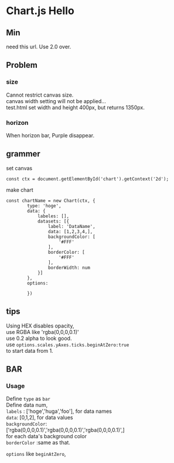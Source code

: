 # Chart.js Hello
## Min
need this url. Use 2.0 over.
<script src="https://cdn.jsdelivr.net/npm/chart.js@2.8.0" ></script>

## Problem
### size
Cannot restrict canvas size.  
canvas width setting will not be applied...  
test.html set width and height 400px, but returns 1350px.
### horizon
When horizon bar, Purple disappear.  

## grammer
set canvas  
```
const ctx = document.getElementById('chart').getContext('2d');
```
make chart
```
const chartName = new Chart(ctx, {
        type: 'hoge',
        data: {
            labeles: [],
            datasets: [{
                label: 'DataName',
                data: [1,2,3,4,],
                backgroundColor: [
                    '#FFF'
                ],
                borderColor: [
                    '#FFF'
                ],
                borderWidth: num
            }]
        },
        options:

        })
```

## tips
Using HEX disables opacity,   
use RGBA like 'rgba(0,0,0,0.1)'  
use 0.2 alpha to look good.  
use `options.scales.yAxes.ticks.beginAtZero:true`  
to start data from 1.  

## BAR
### Usage
Define `type` as `bar`  
Define data num,   
`labels` : ['hoge','huga','foo'], for data names  
`data`: [0,1,2], for data values   
`backgroundColor`:  
['rgba(0,0,0,0.1)','rgba(0,0,0,0.1)','rgba(0,0,0,0.1)',]  
for each data's background color  
`borderColor` :same as that.  


`options` like `beginAtZero`, 
